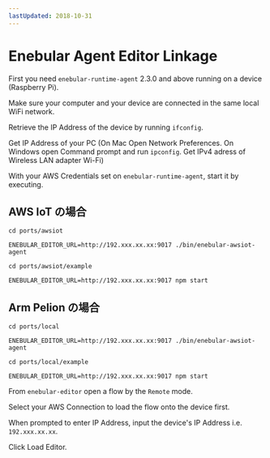 ```yaml
---
lastUpdated: 2018-10-31
---
```


# Enebular Agent Editor Linkage

First you need `enebular-runtime-agent` 2.3.0 and above running on a device (Raspberry Pi).

Make sure your computer and your device are connected in the same local WiFi network.

Retrieve the IP Address of the device by running `ifconfig`.

Get IP Address of your PC (On Mac Open Network Preferences. On Windows open Command prompt and run `ipconfig`. Get IPv4 adress of Wireless LAN adapter Wi-Fi)

With your AWS Credentials set on `enebular-runtime-agent`, start it by executing.

## AWS IoT の場合

```
cd ports/awsiot

ENEBULAR_EDITOR_URL=http://192.xxx.xx.xx:9017 ./bin/enebular-awsiot-agent

cd ports/awsiot/example

ENEBULAR_EDITOR_URL=http://192.xxx.xx.xx:9017 npm start

```

## Arm Pelion の場合

```
cd ports/local

ENEBULAR_EDITOR_URL=http://192.xxx.xx.xx:9017 ./bin/enebular-awsiot-agent

cd ports/local/example

ENEBULAR_EDITOR_URL=http://192.xxx.xx.xx:9017 npm start

```

From `enebular-editor` open a flow by the `Remote` mode.

Select your AWS Connection to load the flow onto the device first.

When prompted to enter IP Address, input the device's IP Address i.e. `192.xxx.xx.xx`.

Click Load Editor.